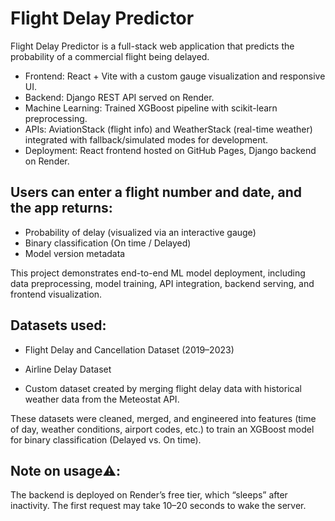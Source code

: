 # Flight Delay Predictor
Flight Delay Predictor is a full-stack web application that predicts the probability of a commercial flight being delayed.
- Frontend: React + Vite with a custom gauge visualization and responsive UI.
- Backend: Django REST API served on Render.
- Machine Learning: Trained XGBoost pipeline with scikit-learn preprocessing.
- APIs: AviationStack (flight info) and WeatherStack (real-time weather) integrated with fallback/simulated modes for development.
- Deployment: React frontend hosted on GitHub Pages, Django backend on Render.

## Users can enter a flight number and date, and the app returns:
- Probability of delay (visualized via an interactive gauge)
- Binary classification (On time / Delayed)
- Model version metadata

This project demonstrates end-to-end ML model deployment, including data preprocessing, model training, API integration, backend serving, and frontend visualization.

## Datasets used:

- Flight Delay and Cancellation Dataset (2019–2023)

- Airline Delay Dataset

- Custom dataset created by merging flight delay data with historical weather data from the Meteostat API.

These datasets were cleaned, merged, and engineered into features (time of day, weather conditions, airport codes, etc.) to train an XGBoost model for binary classification (Delayed vs. On time).

## Note on usage⚠️:
The backend is deployed on Render’s free tier, which “sleeps” after inactivity. The first request may take 10–20 seconds to wake the server.
